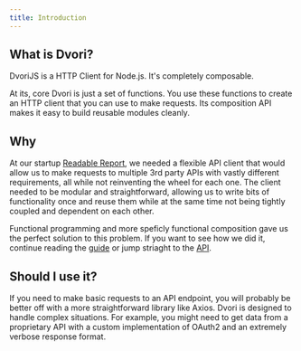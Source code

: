 ```yaml
---
title: Introduction
---
```


## What is Dvori?

DvoriJS is a HTTP Client for Node.js. It's completely composable.

At its, core Dvori is just a set of functions. You use these functions to create an HTTP client that you can use to make requests. Its composition API makes it easy to build reusable modules cleanly.

## Why

At our startup [Readable Report](https://imns.co/projects/readable-report), we needed a flexible API client that would allow us to make requests to multiple 3rd party APIs with vastly different requirements, all while not reinventing the wheel for each one. The client needed to be modular and straightforward, allowing us to write bits of functionality once and reuse them while at the same time not being tightly coupled and dependent on each other.

Functional programming and more speficly functional composition gave us the perfect solution to this problem. If you want to see how we did it, continue reading the [guide](#guide) or jump striaght to the [API](#api).

## Should I use it?

If you need to make basic requests to an API endpoint, you will probably be better off with a more straightforward library like Axios. Dvori is designed to handle complex situations. For example, you might need to get data from a proprietary API with a custom implementation of OAuth2 and an extremely verbose response format.
